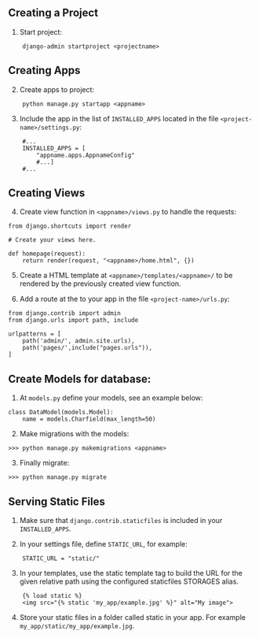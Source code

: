 ## Creating a Project
1. Start project:
```
    django-admin startproject <projectname>
```

<!-- /TOC -->

## Creating Apps
2. Create apps to project: 
```
    python manage.py startapp <appname>
```

3. Include the app in the list of ```INSTALLED_APPS``` located 
in the file ```<project-name>/settings.py```:
```
    #...
    INSTALLED_APPS = [
        "appname.apps.AppnameConfig"
        #...]
    #...
```
<!-- /TOC -->

## Creating Views
4. Create view function in ```<appname>/views.py``` to handle the requests:
```
from django.shortcuts import render

# Create your views here.

def homepage(request):
    return render(request, "<appname>/home.html", {})
```
5. Create a HTML template at ```<appname>/templates/<appname>/``` to be rendered by the previously created view function.
   
6. Add a route at the to your app in the file ```<project-name>/urls.py```:
```
from django.contrib import admin
from django.urls import path, include

urlpatterns = [
    path('admin/', admin.site.urls),
    path('pages/',include("pages.urls")),
]
```
<!-- /TOC -->

## Create Models for database:

1. At ```models.py``` define your models, see an example below:

``` 
class DataModel(models.Model):
    name = models.Charfield(max_length=50)
```

2. Make migrations with the models:

```
>>> python manage.py makemigrations <appname>
```

3. Finally migrate:

```
>>> python manage.py migrate
```

## Serving Static Files

1. Make sure that ```django.contrib.staticfiles``` is included in your ```INSTALLED_APPS```.

2. In your settings file, define ```STATIC_URL```, for example:
```
    STATIC_URL = "static/"
```
3. In your templates, use the static template tag to build the URL for the given relative path using the configured staticfiles STORAGES alias.
```
    {% load static %}
    <img src="{% static 'my_app/example.jpg' %}" alt="My image">
```
4. Store your static files in a folder called static in your app. For example ```my_app/static/my_app/example.jpg```.

